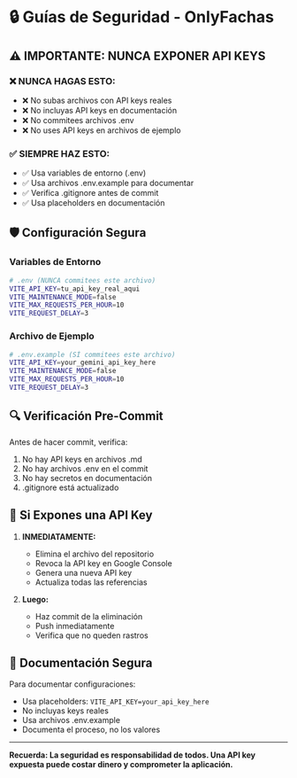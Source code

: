 # 🔒 Guías de Seguridad - OnlyFachas

## ⚠️ IMPORTANTE: NUNCA EXPONER API KEYS

### ❌ NUNCA HAGAS ESTO:
- ❌ No subas archivos con API keys reales
- ❌ No incluyas API keys en documentación
- ❌ No commitees archivos .env
- ❌ No uses API keys en archivos de ejemplo

### ✅ SIEMPRE HAZ ESTO:
- ✅ Usa variables de entorno (.env)
- ✅ Usa archivos .env.example para documentar
- ✅ Verifica .gitignore antes de commit
- ✅ Usa placeholders en documentación

## 🛡️ Configuración Segura

### Variables de Entorno
```bash
# .env (NUNCA commitees este archivo)
VITE_API_KEY=tu_api_key_real_aqui
VITE_MAINTENANCE_MODE=false
VITE_MAX_REQUESTS_PER_HOUR=10
VITE_REQUEST_DELAY=3
```

### Archivo de Ejemplo
```bash
# .env.example (SÍ commitees este archivo)
VITE_API_KEY=your_gemini_api_key_here
VITE_MAINTENANCE_MODE=false
VITE_MAX_REQUESTS_PER_HOUR=10
VITE_REQUEST_DELAY=3
```

## 🔍 Verificación Pre-Commit

Antes de hacer commit, verifica:
1. No hay API keys en archivos .md
2. No hay archivos .env en el commit
3. No hay secretos en documentación
4. .gitignore está actualizado

## 🚨 Si Expones una API Key

1. **INMEDIATAMENTE:**
   - Elimina el archivo del repositorio
   - Revoca la API key en Google Console
   - Genera una nueva API key
   - Actualiza todas las referencias

2. **Luego:**
   - Haz commit de la eliminación
   - Push inmediatamente
   - Verifica que no queden rastros

## 📝 Documentación Segura

Para documentar configuraciones:
- Usa placeholders: `VITE_API_KEY=your_api_key_here`
- No incluyas keys reales
- Usa archivos .env.example
- Documenta el proceso, no los valores

---
**Recuerda: La seguridad es responsabilidad de todos. Una API key expuesta puede costar dinero y comprometer la aplicación.**
